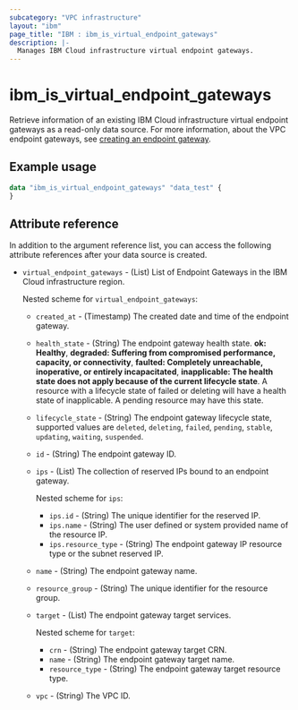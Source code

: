 ```yaml
---
subcategory: "VPC infrastructure"
layout: "ibm"
page_title: "IBM : ibm_is_virtual_endpoint_gateways"
description: |-
  Manages IBM Cloud infrastructure virtual endpoint gateways.
---
```


# ibm_is_virtual_endpoint_gateways
Retrieve information of an existing IBM Cloud infrastructure virtual endpoint gateways as a read-only data source. For more information, about the VPC endpoint gateways, see [creating an endpoint gateway](https://cloud.ibm.com/docs/vpc?topic=vpc-ordering-endpoint-gateway).

## Example usage

```terraform
data "ibm_is_virtual_endpoint_gateways" "data_test" {
}
```

## Attribute reference
In addition to the argument reference list, you can access the following attribute references after your data source is created. 

- `virtual_endpoint_gateways` - (List) List of Endpoint Gateways in the IBM Cloud infrastructure region.
  
  Nested scheme for `virtual_endpoint_gateways`:
  - `created_at` - (Timestamp) The created date and time of the endpoint gateway.
  - `health_state` - (String) The endpoint gateway health state. **ok: Healthy**, **degraded: Suffering from compromised performance, capacity, or connectivity**, **faulted: Completely unreachable, inoperative, or entirely incapacitated**, **inapplicable: The health state does not apply because of the current lifecycle state**. A resource with a lifecycle state of failed or deleting will have a health state of inapplicable. A pending resource may have this state.
  - `lifecycle_state` - (String) The endpoint gateway lifecycle state, supported values are `deleted`, `deleting`, `failed`, `pending`, `stable`, `updating`, `waiting`, `suspended`.
  - `id` - (String) The endpoint gateway ID.
  - `ips` - (List) The collection of reserved IPs bound to an endpoint gateway.
  
    Nested scheme for `ips`:
    - `ips.id` - (String) The unique identifier for the reserved IP.
    - `ips.name` - (String) The user defined or system provided name of the resource IP.
    - `ips.resource_type` - (String) The endpoint gateway IP resource type or the subnet reserved IP.
  - `name` - (String) The endpoint gateway name.
  - `resource_group` - (String) The unique identifier for the resource group.
  - `target` - (List) The endpoint gateway target services.
  
    Nested scheme for `target`:
    - `crn` - (String) The endpoint gateway target CRN.
    - `name` - (String) The endpoint gateway target name.
    - `resource_type` - (String) The endpoint gateway target resource type.
  - `vpc` - (String) The VPC ID.
